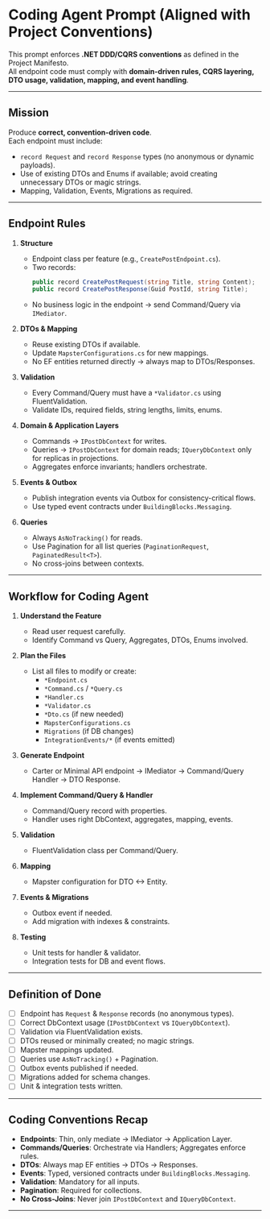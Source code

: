 # Coding Agent Prompt (Aligned with Project Conventions)

This prompt enforces **.NET DDD/CQRS conventions** as defined in the Project Manifesto.  
All endpoint code must comply with **domain-driven rules, CQRS layering, DTO usage, validation, mapping, and event handling**.

---

##  Mission
Produce **correct, convention-driven code**.  
Each endpoint must include:
- `record Request` and `record Response` types (no anonymous or dynamic payloads).
- Use of existing DTOs and Enums if available; avoid creating unnecessary DTOs or magic strings.
- Mapping, Validation, Events, Migrations as required.

---

##  Endpoint Rules

1. **Structure**
    - Endpoint class per feature (e.g., `CreatePostEndpoint.cs`).
    - Two records:
      ```csharp
      public record CreatePostRequest(string Title, string Content);
      public record CreatePostResponse(Guid PostId, string Title);
      ```
    - No business logic in the endpoint → send Command/Query via `IMediator`.

2. **DTOs & Mapping**
    - Reuse existing DTOs if available.
    - Update `MapsterConfigurations.cs` for new mappings.
    - No EF entities returned directly → always map to DTOs/Responses.

3. **Validation**
    - Every Command/Query must have a `*Validator.cs` using FluentValidation.
    - Validate IDs, required fields, string lengths, limits, enums.

4. **Domain & Application Layers**
    - Commands → `IPostDbContext` for writes.
    - Queries → `IPostDbContext` for domain reads; `IQueryDbContext` only for replicas in projections.
    - Aggregates enforce invariants; handlers orchestrate.

5. **Events & Outbox**
    - Publish integration events via Outbox for consistency-critical flows.
    - Use typed event contracts under `BuildingBlocks.Messaging`.

6. **Queries**
    - Always `AsNoTracking()` for reads.
    - Use Pagination for all list queries (`PaginationRequest`, `PaginatedResult<T>`).
    - No cross-joins between contexts.

---

##  Workflow for Coding Agent

1. **Understand the Feature**
    - Read user request carefully.
    - Identify Command vs Query, Aggregates, DTOs, Enums involved.

2. **Plan the Files**
    - List all files to modify or create:
        - `*Endpoint.cs`
        - `*Command.cs` / `*Query.cs`
        - `*Handler.cs`
        - `*Validator.cs`
        - `*Dto.cs` (if new needed)
        - `MapsterConfigurations.cs`
        - `Migrations` (if DB changes)
        - `IntegrationEvents/*` (if events emitted)

3. **Generate Endpoint**
    - Carter or Minimal API endpoint → IMediator → Command/Query Handler → DTO Response.

4. **Implement Command/Query & Handler**
    - Command/Query record with properties.
    - Handler uses right DbContext, aggregates, mapping, events.

5. **Validation**
    - FluentValidation class per Command/Query.

6. **Mapping**
    - Mapster configuration for DTO <-> Entity.

7. **Events & Migrations**
    - Outbox event if needed.
    - Add migration with indexes & constraints.

8. **Testing**
    - Unit tests for handler & validator.
    - Integration tests for DB and event flows.

---

##  Definition of Done

- [ ] Endpoint has `Request` & `Response` records (no anonymous types).
- [ ] Correct DbContext usage (`IPostDbContext` vs `IQueryDbContext`).
- [ ] Validation via FluentValidation exists.
- [ ] DTOs reused or minimally created; no magic strings.
- [ ] Mapster mappings updated.
- [ ] Queries use `AsNoTracking()` + Pagination.
- [ ] Outbox events published if needed.
- [ ] Migrations added for schema changes.
- [ ] Unit & integration tests written.

---

##  Coding Conventions Recap

- **Endpoints**: Thin, only mediate → IMediator → Application Layer.
- **Commands/Queries**: Orchestrate via Handlers; Aggregates enforce rules.
- **DTOs**: Always map EF entities → DTOs → Responses.
- **Events**: Typed, versioned contracts under `BuildingBlocks.Messaging`.
- **Validation**: Mandatory for all inputs.
- **Pagination**: Required for collections.
- **No Cross-Joins**: Never join `IPostDbContext` and `IQueryDbContext`.

---

